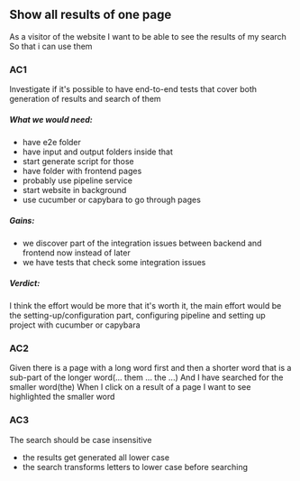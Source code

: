 ## Show all results of one page
As a visitor of the website
I want to be able to see the results of my search
So that i can use them

### AC1
Investigate if it's possible to have end-to-end tests that cover both generation of results and search of them
##### What we would need:
- have e2e folder
- have input and output folders inside that
- start generate script for those
- have folder with frontend pages
- probably use pipeline service
- start website in background
- use cucumber or capybara to go through pages
##### Gains:
- we discover part of the integration issues between backend and frontend now instead of later
- we have tests that check some integration issues
##### Verdict:
I think the effort would be more that it's worth it, the main effort would be the setting-up/configuration part, configuring pipeline and setting up project with cucumber or capybara

### AC2
Given there is a page with a long word first and then a shorter word that is a sub-part of the longer word(... them ... the ...)
And I have searched for the smaller word(the)
When I click on a result of a page
I want to see highlighted the smaller word

### AC3
The search should be case insensitive
- the results get generated all lower case
- the search transforms letters to lower case before searching
